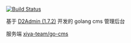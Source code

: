 [![Build Status](https://www.travis-ci.org/d2-projects/d2-admin-cms-go.svg?branch=master)](https://www.travis-ci.org/d2-projects/d2-admin-cms-go)

基于 [D2Admin (1.7.2)](https://github.com/d2-projects/d2-admin) 开发的 golang cms 管理后台

服务端 [xiya-team/go-cms](https://github.com/xiya-team/go-cms)
